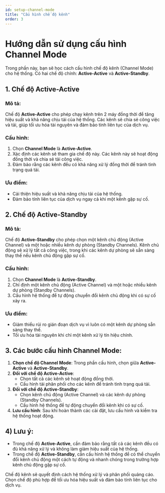 ```yaml
---
id: setup-channel-mode
title: "Cấu hình chế độ kênh"
order: 3
---
```


# Hướng dẫn sử dụng cấu hình Channel Mode

Trong phần này, bạn sẽ học cách cấu hình chế độ kênh (Channel Mode) cho hệ thống. Có hai chế độ chính: **Active-Active** và **Active-Standby**.

## 1. Chế độ Active-Active

### Mô tả:

Chế độ **Active-Active** cho phép chạy kênh trên 2 máy đồng thời để tăng hiệu suất và khả năng chịu tải của hệ thống. Các kênh sẽ chia sẻ công việc và tải, giúp tối ưu hóa tài nguyên và đảm bảo tính liên tục của dịch vụ.

### Cấu hình:

1. Chọn **Channel Mode** là **Active-Active**.
2. Xác định các kênh sẽ tham gia chế độ này. Các kênh này sẽ hoạt động đồng thời và chia sẻ tải công việc.
3. Đảm bảo rằng các kênh đều có khả năng xử lý đồng thời để tránh tình trạng quá tải.

### Ưu điểm:

 - Cải thiện hiệu suất và khả năng chịu tải của hệ thống.
 - Đảm bảo tính liên tục của dịch vụ ngay cả khi một kênh gặp sự cố.

## 2. Chế độ Active-Standby

### Mô tả:

Chế độ **Active-Standby** cho phép chọn một kênh chủ động (Active Channel) và một hoặc nhiều kênh dự phòng (Standby Channels). Kênh chủ động sẽ xử lý tất cả công việc, trong khi các kênh dự phòng sẽ sẵn sàng thay thế nếu kênh chủ động gặp sự cố.

### Cấu hình:

1. Chọn **Channel Mode** là **Active-Standby**.
2. Chỉ định một kênh chủ động (Active Channel) và một hoặc nhiều kênh dự phòng (Standby Channels).
3. Cấu hình hệ thống để tự động chuyển đổi kênh chủ động khi có sự cố xảy ra.

### Ưu điểm:

 - Giảm thiểu rủi ro gián đoạn dịch vụ vì luôn có một kênh dự phòng sẵn sàng thay thế.
 - Tối ưu hóa tài nguyên khi chỉ một kênh xử lý tín hiệu chính.

## 3. Các bước cấu hình Channel Mode:

1. **Chọn chế độ Channel Mode**: Trong phần cấu hình, chọn giữa **Active-Active** và **Active-Standby**.
2. **Đối với chế độ Active-Active**:
    - Chọn tất cả các kênh sẽ hoạt động đồng thời.
    - Cấu hình tải phân phối cho các kênh để tránh tình trạng quá tải.
3. **Đối với chế độ Active-Standby**:
    - Chọn kênh chủ động (Active Channel) và các kênh dự phòng (Standby Channels).
    - Cấu hình hệ thống để tự động chuyển đổi kênh khi có sự cố.
4. **Lưu cấu hình**: Sau khi hoàn thành các cài đặt, lưu cấu hình và kiểm tra hệ thống hoạt động.

## 4) Lưu ý:

 - Trong chế độ **Active-Active**, cần đảm bảo rằng tất cả các kênh đều có đủ khả năng xử lý và không làm giảm hiệu suất của hệ thống.
 - Trong chế độ **Active-Standby**, cần cấu hình hệ thống để có thể chuyển đổi kênh chủ động một cách tự động và nhanh chóng trong trường hợp kênh chủ động gặp sự cố.

Chế độ kênh sẽ quyết định cách hệ thống xử lý và phân phối quảng cáo. Chọn chế độ phù hợp để tối ưu hóa hiệu suất và đảm bảo tính liên tục cho dịch vụ.
